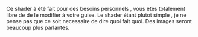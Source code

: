 Ce shader à été fait pour des besoins personnels , vous êtes totalement libre de de le modifier à votre guise.
Le shader étant plutot simple , je ne pense pas que ce soit necessaire de dire quoi fait quoi. Des images seront beaucoup plus parlantes.
